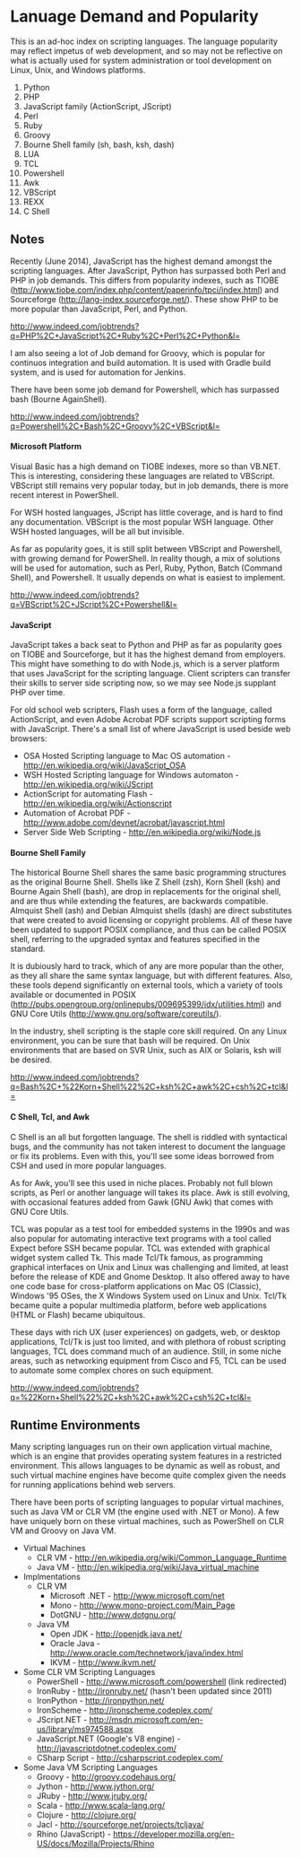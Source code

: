 # Lanuage Demand and Popularity

This is an ad-hoc index on scripting languages.  The language popularity may reflect impetus of web development, and so may not be reflective on what is actually used for system administration or tool development on Linux, Unix, and Windows platforms.


1. Python
2. PHP
3. JavaScript family (ActionScript, JScript)
4. Perl
5. Ruby
6. Groovy
7. Bourne Shell family (sh, bash, ksh, dash)
8. LUA
9. TCL
10. Powershell
11. Awk
12. VBScript
13. REXX
14. C Shell

## Notes

Recently (June 2014), JavaScript has the highest demand amongst the scripting languages. After JavaScript, Python has surpassed both Perl and PHP in job demands.  This differs from popularity indexes, such as TIOBE (http://www.tiobe.com/index.php/content/paperinfo/tpci/index.html) and Sourceforge (http://lang-index.sourceforge.net/). These show PHP to be more popular than JavaScript, Perl, and Python.

http://www.indeed.com/jobtrends?q=PHP%2C+JavaScript%2C+Ruby%2C+Perl%2C+Python&l=

I am also seeing  a lot of Job demand for Groovy, which is popular for continuos integration and build automation.  It is used with Gradle build system, and is used for automation for Jenkins.

There have been some job demand for Powershell, which has surpassed bash (Bourne AgainShell).

http://www.indeed.com/jobtrends?q=Powershell%2C+Bash%2C+Groovy%2C+VBScript&l=


#### Microsoft Platform

Visual Basic has a high demand on TIOBE indexes, more so than VB.NET.  This is interesting, considering these languages are related to VBScript.  VBScript still remains very popular today, but in job demands, there is more recent interest in PowerShell.  

For WSH hosted languages, JScript has little coverage, and is hard to find any documentation.  VBScript is the most popular WSH language.  Other WSH hosted languages, will be all but invisible.  

As far as popularity goes, it is still split between VBScript and Powershell, with growing demand for PowerShell.  In reality though, a mix of solutions will be used for automation, such as Perl, Ruby, Python, Batch (Command Shell), and Powershell.  It usually depends on what is easiest to implement.

http://www.indeed.com/jobtrends?q=VBScript%2C+JScript%2C+Powershell&l=

#### JavaScript

JavaScript takes a back seat to Python and PHP as far as popularity goes on TIOBE and Sourceforge, but it has the highest demand from employers.  This might have something to do with Node.js, which is a server platform that uses JavaScript for the scripting language.  Client scripters can transfer their skills to server side scripting now, so we may see Node.js supplant PHP over time.  

For old school web scripters, Flash uses a form of the language, called ActionScript, and even Adobe Acrobat PDF scripts support scripting forms with JavaScript.  There's a small list of where JavaScript is used beside web browsers:

  - OSA Hosted Scripting language to Mac OS automation - http://en.wikipedia.org/wiki/JavaScript_OSA
  - WSH Hosted Scripting language for Windows automaton - http://en.wikipedia.org/wiki/JScript
  - ActionScript for automating Flash - http://en.wikipedia.org/wiki/Actionscript
  - Automation of Acrobat PDF - http://www.adobe.com/devnet/acrobat/javascript.html
  - Server Side Web Scripting - http://en.wikipedia.org/wiki/Node.js

#### Bourne Shell Family

The historical Bourne Shell shares the same basic programming structures as the original Bourne Shell.  Shells like Z Shell (zsh), Korn Shell (ksh) and Bourne Again Shell (bash), are drop in replacements for the original shell, and are thus while extending the features, are backwards compatible.  Almquist Shell (ash) and Debian Almquist shells (dash) are direct substitutes that were created to avoid licensing or copyright problems. All of these have been updated to support POSIX compliance, and thus can be called POSIX shell, referring to the upgraded syntax and features specified in the standard.

It is dubiously hard to track, which of any are more popular than the other, as they all share the same syntax language, but with different features.  Also, these tools depend significantly on external tools, which a variety of tools available or documented in POSIX (http://pubs.opengroup.org/onlinepubs/009695399/idx/utilities.html) and GNU Core Utils (http://www.gnu.org/software/coreutils/).

In the industry, shell scripting is the staple core skill required.  On any Linux environment, you can be sure that bash will be required.  On Unix environments that are based on SVR Unix, such as AIX or Solaris, ksh will be desired.

http://www.indeed.com/jobtrends?q=Bash%2C+%22Korn+Shell%22%2C+ksh%2C+awk%2C+csh%2C+tcl&l=

#### C Shell, Tcl, and Awk

C Shell is an all but forgotten language.  The shell is riddled with syntactical bugs, and the community has not taken interest to document the language or fix its problems.  Even with this, you'll see some ideas borrowed from CSH and used in more popular languages.

As for Awk, you'll see this used in niche places.  Probably not full blown scripts, as Perl or another language will takes its place.  Awk is still evolving, with occasional features added from Gawk (GNU Awk) that comes with GNU Core Utils.

TCL was popular as a test tool for embedded systems in the 1990s and was also popular for automating interactive text programs with a tool called Expect before SSH became popular.  TCL was extended with graphical widget system called Tk.  This made Tcl/Tk famous, as programming graphical interfaces on Unix and Linux was challenging and limited, at least before the release of KDE and Gnome Desktop.  It also offered away to have one code base for cross-platform applications on Mac OS (Classic), Windows '95 OSes, the X Windows System used on Linux and Unix.  Tcl/Tk became quite a popular multimedia platform, before web applications (HTML or Flash) became ubiquitous.  

These days with rich UX (user experiences) on gadgets, web, or desktop applications, Tcl/Tk is just too limited, and with plethora of robust scripting languages, TCL does command much of an audience.  Still, in some niche areas, such as networking equipment from Cisco and F5, TCL can be used to automate some complex chores on such equipment.

http://www.indeed.com/jobtrends?q=%22Korn+Shell%22%2C+ksh%2C+awk%2C+csh%2C+tcl&l=


## Runtime Environments

Many scripting languages run on their own application virtual machine, which is an engine that provides operating system features in a restricted environment.  This allows languages to be dynamic as well as robust, and such virtual machine engines have become quite complex given the needs for running applications behind web servers.

There have been ports of scripting languages to popular virtual machines, such as Java VM or CLR VM (the engine used with .NET or Mono).  A few have uniquely born on these virtual machines, such as PowerShell on CLR VM and Groovy on Java VM.

* Virtual Machines
  * CLR VM - http://en.wikipedia.org/wiki/Common_Language_Runtime
  * Java VM - http://en.wikipedia.org/wiki/Java_virtual_machine
* Implmentations
  * CLR VM
    * Microsoft .NET - http://www.microsoft.com/net
    * Mono - http://www.mono-project.com/Main_Page
    * DotGNU - http://www.dotgnu.org/
  * Java VM
    * Open JDK - http://openjdk.java.net/
    * Oracle Java - http://www.oracle.com/technetwork/java/index.html
    * IKVM - http://www.ikvm.net/
* Some CLR VM Scripting Languages
  * PowerShell - http://www.microsoft.com/powershell (link redirected)
  * IronRuby - http://ironruby.net/ (hasn't been updated since 2011)
  * IronPython - http://ironpython.net/
  * IronScheme - http://ironscheme.codeplex.com/
  * JScript.NET - http://msdn.microsoft.com/en-us/library/ms974588.aspx
  * JavaScript.NET (Google's V8 engine) - http://javascriptdotnet.codeplex.com/
  * CSharp Script - http://csharpscript.codeplex.com/
* Some Java VM Scripting Languages
  * Groovy - http://groovy.codehaus.org/
  * Jython - http://www.jython.org/
  * JRuby - http://www.jruby.org/
  * Scala - http://www.scala-lang.org/
  * Clojure - http://clojure.org/
  * Jacl - http://sourceforge.net/projects/tcljava/
  * Rhino (JavaScript) - https://developer.mozilla.org/en-US/docs/Mozilla/Projects/Rhino
  